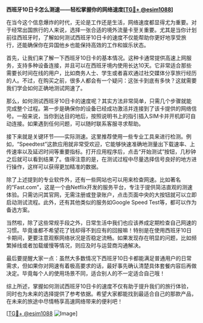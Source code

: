**西班牙10日卡怎么测速——轻松掌握你的网络速度[[TG💪+ @esim1088](https://t.me/s/esim1088)]**

在当今这个信息爆炸的时代，无论是工作还是生活，网络速度都显得尤为重要。对于经常出国旅行的人来说，选择一张合适的境外流量卡至关重要。尤其是当你计划前往西班牙时，了解如何测试西班牙10日卡的速度不仅能帮助你更好地享受旅行，还能确保你在异国他乡也能保持高效的工作和娱乐状态。

首先，让我们来了解一下西班牙10日卡的基本情况。这种卡通常提供高速上网服务，支持多种设备连接，并且可以在西班牙境内使用长达10天。它非常适合那些需要长时间在线的用户，比如商务人士、学生或者喜欢通过社交媒体分享旅行经历的人。不过，在购买之前，很多人都会有一个疑问：这张卡到底有多快？这就需要我们学会如何正确地测试网速了。

那么，如何测试西班牙10日卡的速度呢？其实方法非常简单，只需几个步骤就能完成整个过程。第一步是确保你的设备已经成功激活并连接到了该卡提供的网络信号。一般来说，当你到达目的地后，按照说明书上的指引插入SIM卡并开机即可自动连接。如果遇到任何问题，可以随时联系客服寻求帮助。

接下来就是关键环节——实际测速。这里推荐使用一些专业工具来进行检测。例如，“Speedtest”这款应用就非常受欢迎，它能够快速准确地测量出下载速率、上传速率以及延迟时间等重要指标。打开应用程序后，点击“开始测试”按钮，几秒钟之后就可以看到结果了。值得注意的是，在测试过程中尽量选择信号良好的地方进行操作，这样可以获得更加精准的数据。

除了上述提到的专业软件外，还有一些网站也可以用来检查网速。比如著名的“Fast.com”，这是一个由Netflix开发的服务平台，专注于提供简洁直观的测速体验。只需访问其官网，无需注册或登录账户，点击页面中央的大按钮就可以立即启动测试流程。此外，还有其他类似的服务如Google Speed Test等，都可以作为备选方案。

当然啦，除了这些常规手段之外，日常生活中我们也应该养成定期检查自己网速的习惯。毕竟谁都不希望花了钱却得不到应有的回报嘛！特别是在使用西班牙10日卡期间，更要注意观察网络状况是否稳定流畅。如果发现存在明显的问题，比如频繁掉线或者加载缓慢等情况，则应及时与运营商沟通解决。

最后要提醒大家一点：虽然大多数情况下西班牙10日卡都能满足普通用户的日常需求，但如果你对网速有着极高要求的话，最好事先确认清楚具体套餐内容后再做决定。毕竟每个人的使用场景不同，适合别人的不一定适合自己哦！

综上所述，掌握如何测试西班牙10日卡的速度不仅有助于提升我们的旅行体验，同时也为未来的选择提供了参考依据。希望大家都能找到最适合自己的那款产品，在未来的旅途中尽情畅享高速网络带来的便利吧！

[[TG💪+ @esim1088](https://t.me/s/esim1088) ![Image](https://i.postimg.cc/4NQfJmqS/Snipaste-2025-05-13-00-14-12.png)]